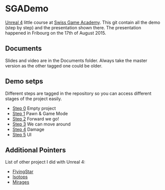 # SGADemo

[Unreal 4](http://www.unrealengine.com) little course at [Swiss Game Academy](http://gameacademy.ch/). This git contain all the demo (step by step) and the presentation shown there. The presentation happened in Fribourg on the 17th of August 2015.

## Documents

Slides and video are in the Documents folder. Always take the master version as the other tagged one could be older.

## Demo setps

Different steps are tagged in the repository so you can access different stages of the project easily.
* [Step 0](https://github.com/anirul/SGADemo/releases/tag/v0.0) Empty project
* [Step 1](https://github.com/anirul/SGADemo/releases/tag/v0.1) Pawn & Game Mode
* [Step 2](https://github.com/anirul/SGADemo/releases/tag/v0.2) Forward we go!
* [Step 3](https://github.com/anirul/SGADemo/releases/tag/v0.3) We can move around
* [Step 4](https://github.com/anirul/SGADemo/releases/tag/v0.4) Damage
* [Step 5](https://github.com/anirul/SGADemo/releases/tag/v0.5) UI

## Additional Pointers

List of other project I did with Unreal 4:
* [FlyingStar](https://github.com/anirul/FlyingStar)
* [Isotops](https://github.com/anirul/Isotops)
* [Mirages](https://github.com/anirul/Mirages)